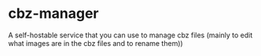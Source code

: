 # cbz-manager
A self-hostable service that you can use to manage cbz files (mainly to edit what images are in the cbz files and to rename them))
